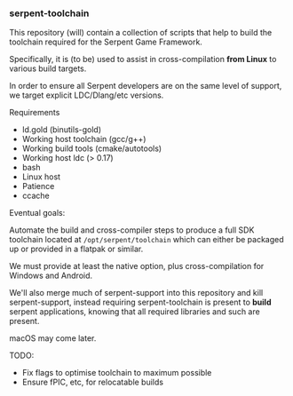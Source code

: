 ### serpent-toolchain

This repository (will) contain a collection of scripts that help to build
the toolchain required for the Serpent Game Framework.

Specifically, it is (to be) used to assist in cross-compilation **from Linux**
to various build targets.

In order to ensure all Serpent developers are on the same level of support,
we target explicit LDC/Dlang/etc versions.

Requirements

 - ld.gold (binutils-gold)
 - Working host toolchain (gcc/g++)
 - Working build tools (cmake/autotools)
 - Working host ldc (> 0.17)
 - bash
 - Linux host
 - Patience
 - ccache

Eventual goals:

Automate the build and cross-compiler steps to produce a full SDK toolchain
located at `/opt/serpent/toolchain` which can either be packaged up or provided
in a flatpak or similar.

We must provide at least the native option, plus cross-compilation for Windows
and Android.

We'll also merge much of serpent-support into this repository and kill serpent-support,
instead requiring serpent-toolchain is present to **build** serpent applications,
knowing that all required libraries and such are present.

macOS may come later.

TODO:

 - Fix flags to optimise toolchain to maximum possible
 - Ensure fPIC, etc, for relocatable builds
